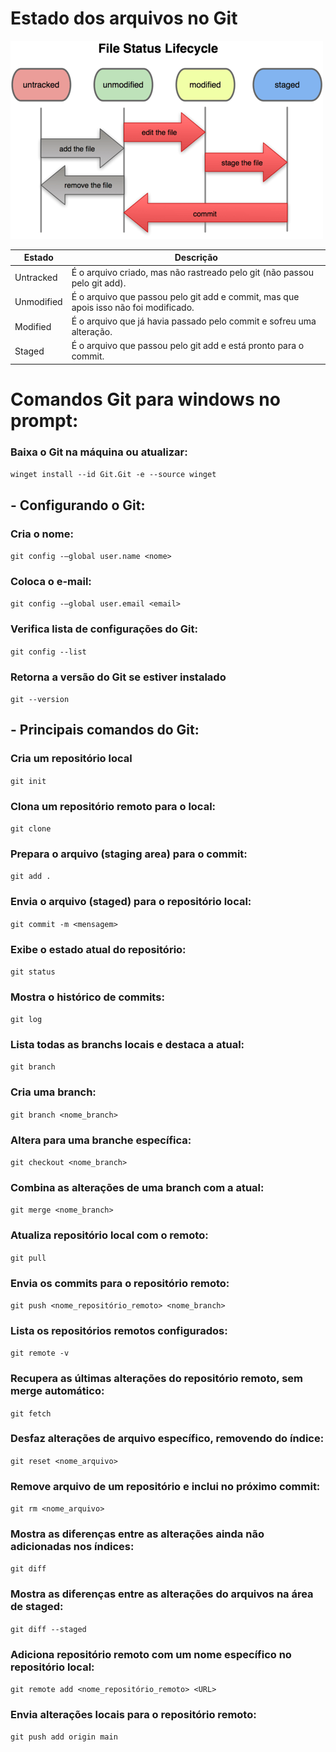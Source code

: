 # Estado dos arquivos no Git

![](file_lifecycle.png)

| Estado | Descrição |
|-------------|------------------------------------------------------------------------|
| Untracked | É o arquivo criado, mas não rastreado pelo git (não passou pelo git add).|
| Unmodified | É o arquivo que passou pelo git add e commit, mas que apois isso não foi modificado.|
| Modified | É o arquivo que já havia passado pelo commit e sofreu uma alteração.|
| Staged | É o arquivo que passou pelo git add e está pronto para o commit.|

# Comandos Git para windows no prompt:

### Baixa o Git na máquina ou atualizar:
```winget install --id Git.Git -e --source winget```


## - Configurando o Git:

### Cria o nome:
```git config -–global user.name <nome>```
### Coloca o e-mail:
```git config -–global user.email <email>```
### Verifica lista de configurações do Git:
```git config --list```
### Retorna a versão do Git se estiver instalado
```git --version```

## - Principais comandos do Git:

### Cria um repositório local
```git init```
### Clona um repositório remoto para o local:
```git clone```
### Prepara o arquivo (staging area) para o commit:
```git add .```
### Envia o arquivo (staged) para o repositório local:
```git commit -m <mensagem>```
### Exibe o estado atual do repositório:
```git status```
### Mostra o histórico de commits:
```git log```
### Lista todas as branchs locais e destaca a atual:
```git branch```
### Cria uma branch:
```git branch <nome_branch>```
### Altera para uma branche específica:
```git checkout <nome_branch>```
### Combina as alterações de uma branch com a atual:
```git merge <nome_branch>```
### Atualiza repositório local com o remoto:
```git pull```
### Envia os commits para o repositório remoto:
```git push <nome_repositório_remoto> <nome_branch>```
### Lista os repositórios remotos configurados:
```git remote -v```
### Recupera as últimas alterações do repositório remoto, sem merge automático:
```git fetch```
### Desfaz alterações de arquivo específico, removendo do índice:
```git reset <nome_arquivo>```
### Remove arquivo de um repositório e inclui no próximo commit:
```git rm <nome_arquivo>```
### Mostra as diferenças entre as alterações ainda não adicionadas nos índices:
```git diff```
### Mostra as diferenças entre as alterações do arquivos na área de staged:
```git diff --staged```
### Adiciona repositório remoto com um nome específico no repositório local:
```git remote add <nome_repositório_remoto> <URL>```
### Envia alterações locais para o repositório remoto:
```git push add origin main```






